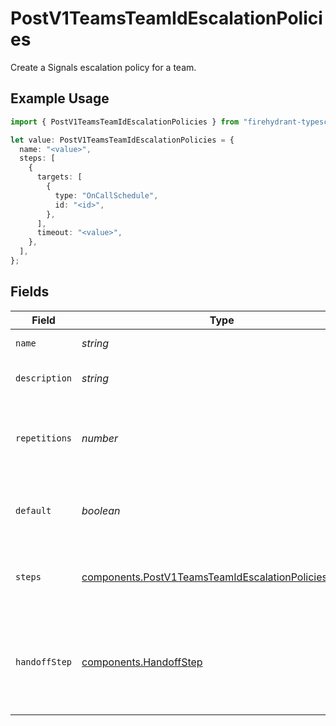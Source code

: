 # PostV1TeamsTeamIdEscalationPolicies

Create a Signals escalation policy for a team.

## Example Usage

```typescript
import { PostV1TeamsTeamIdEscalationPolicies } from "firehydrant-typescript-sdk/models/components";

let value: PostV1TeamsTeamIdEscalationPolicies = {
  name: "<value>",
  steps: [
    {
      targets: [
        {
          type: "OnCallSchedule",
          id: "<id>",
        },
      ],
      timeout: "<value>",
    },
  ],
};
```

## Fields

| Field                                                                                                                        | Type                                                                                                                         | Required                                                                                                                     | Description                                                                                                                  |
| ---------------------------------------------------------------------------------------------------------------------------- | ---------------------------------------------------------------------------------------------------------------------------- | ---------------------------------------------------------------------------------------------------------------------------- | ---------------------------------------------------------------------------------------------------------------------------- |
| `name`                                                                                                                       | *string*                                                                                                                     | :heavy_check_mark:                                                                                                           | The escalation policy's name.                                                                                                |
| `description`                                                                                                                | *string*                                                                                                                     | :heavy_minus_sign:                                                                                                           | A detailed description of the escalation policy.                                                                             |
| `repetitions`                                                                                                                | *number*                                                                                                                     | :heavy_minus_sign:                                                                                                           | The number of times that the escalation policy should repeat before an alert is dropped.                                     |
| `default`                                                                                                                    | *boolean*                                                                                                                    | :heavy_minus_sign:                                                                                                           | Whether this escalation policy should be the default for the team.                                                           |
| `steps`                                                                                                                      | [components.PostV1TeamsTeamIdEscalationPoliciesSteps](../../models/components/postv1teamsteamidescalationpoliciessteps.md)[] | :heavy_check_mark:                                                                                                           | A list of steps that define how an alert should escalate through the policy.                                                 |
| `handoffStep`                                                                                                                | [components.HandoffStep](../../models/components/handoffstep.md)                                                             | :heavy_minus_sign:                                                                                                           | A step that defines where an alert should be sent when the policy is exhausted and the alert is still unacknowledged.        |